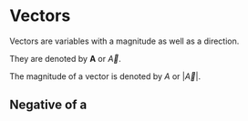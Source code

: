 # Vectors

Vectors are variables with a magnitude as well as a direction.

They are denoted by **A** or *${\overrightarrow{A}}$*.

The magnitude of a vector is denoted by *A* or |*${\overrightarrow{A}}$*|.

## Negative of a 